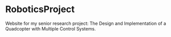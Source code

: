 # RoboticsProject
Website for my senior research project: The Design and Implementation of a Quadcopter with Multiple Control Systems.
